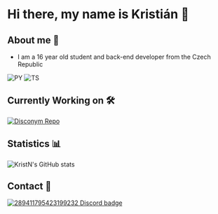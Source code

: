 # Hi there, my name is Kristián 👋

## About me 🚀

 - I am a 16 year old student and back-end developer from the Czech Republic

<img alt="PY" src="https://img.shields.io/badge/python-%2314354C.svg?style=for-the-badge&logo=python&logoColor=white"/> <img alt="TS" src="https://img.shields.io/badge/TypeScript-007ACC?style=for-the-badge&logo=typescript&logoColor=white"/>

## Currently Working on 🛠️
[![Disconym Repo](https://readme-stats.kristn.co.uk/api/pin/?username=kristiankunc&repo=polymod&show_icons=true&theme=nord)](https://github.com/kristiankunc/polymod)

## Statistics 📊
![KristN's GitHub stats](https://readme-stats.kristn.co.uk/api?username=kristiankunc&show_icons=true&theme=nord)

## Contact 📧

[![289411795423199232 Discord badge](https://discord.c99.nl/widget/theme-4/289411795423199232.png)](https://discord.com/users/289411795423199232)
